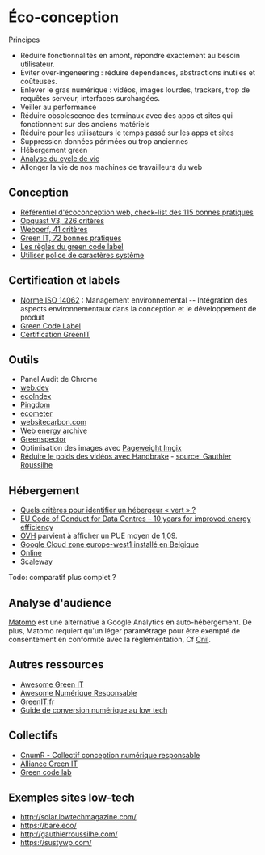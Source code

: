 # Éco-conception

Principes

* Réduire fonctionnalités en amont, répondre exactement au besoin utilisateur.
* Éviter over-ingeneering : réduire dépendances, abstractions inutiles et coûteuses.
* Enlever le gras numérique : vidéos, images lourdes, trackers, trop de requêtes serveur, interfaces surchargées.
* Veiller au performance
* Réduire obsolescence des terminaux avec des apps et sites qui fonctionnent sur des anciens matériels
* Réduire pour les utilisateurs le temps passé sur les apps et sites
* Suppression données périmées ou trop anciennes
* Hébergement green
* [Analyse du cycle de vie](https://fr.wikipedia.org/wiki/Analyse_du_cycle_de_vie)
* Allonger la vie de nos machines de travailleurs du web

## Conception

* [Référentiel d'écoconception web, check-list des 115 bonnes pratiques](https://collectif.greenit.fr/ecoconception-web/115-bonnes-pratiques-eco-conception_web.html)
* [Opquast V3, 226 critères](https://checklists.opquast.com/fr/oqs-v3/)
* [Webperf, 41 critères](https://checklists.opquast.com/webperf/)
* [Green IT, 72 bonnes pratiques](https://checklists.opquast.com/greenit/)
* [Les règles du green code label](https://label.greencodelab.org/green-code-label-detail/)
* [Utiliser police de caractères système](https://css-tricks.com/snippets/css/font-stacks/)

## Certification et labels

* [Norme ISO 14062](https://www.iso.org/fr/standard/33020.html) : Management environnemental -- Intégration des aspects environnementaux dans la conception et le développement de produit
* [Green Code Label](https://www.greencodelab.org/eco-conception-logicielle/un-label-deco-conception-numerique-pour-plus-de-sobriete/)
* [Certification GreenIT](https://www.greenit.fr/formations/)

## Outils

* Panel Audit de Chrome
* [web.dev](https://web.dev/)
* [ecoIndex](http://www.ecoindex.fr)
* [Pingdom](https://tools.pingdom.com/)
* [ecometer](http://www.ecometer.org/)
* [websitecarbon.com](https://www.websitecarbon.com/)
* [Web energy archive](https://wea.greencodelab.org/fr/)
* [Greenspector](https://greenspector.com)
* Optimisation des images avec [Pageweight Imgix](https://pageweight.imgix.com/)
* [Réduire le poids des vidéos avec Handbrake](https://handbrake.fr/) - [source: Gauthier Roussilhe](http://gauthierroussilhe.com/fr/posts/convert-low-tech#video)

## Hébergement

* [Quels critères pour identifier un hébergeur « vert » ?](https://www.greenit.fr/2009/05/18/quels-criteres-pour-identifier-un-hebergeur-vert/)
* [EU Code of Conduct for Data Centres – 10 years for improved energy efficiency](https://ec.europa.eu/jrc/en/news/eu-code-conduct-data-centres-10-years-improved-energy-efficiency)
* [OVH](https://www.ovh.com/fr/apropos/green-it.xml) parvient à afficher un PUE moyen de 1,09.
* [Google Cloud zone europe-west1 installé en Belgique](https://sustainability.google/projects/belgium-solar/)
* [Online](https://pue.online.net/fr)
* [Scaleway](https://www.scaleway.com/pdf/iliad-dc3.pdf)

Todo: comparatif plus complet ?

## Analyse d'audience

[Matomo](https://matomo.org/) est une alternative à Google Analytics en auto-hébergement. De plus, Matomo requiert qu'un léger paramétrage pour être exempté de consentement en conformité avec la règlementation, Cf [Cnil](https://www.cnil.fr/fr/solutions-pour-les-cookies-de-mesure-daudience).

## Autres ressources

* [Awesome Green IT](https://github.com/alvessteve/awesome-green-it)
* [Awesome Numérique Responsable](https://github.com/cyrildotcc/awesome-numerique-responsable)
* [GreenIT.fr](https://www.greenit.fr/)
* [Guide de conversion numérique au low tech](http://gauthierroussilhe.com/fr/posts/convert-low-tech)

## Collectifs

* [CnumR - Collectif conception numérique responsable](https://collectif.greenit.fr/)
* [Alliance Green IT](http://alliancegreenit.org)
* [Green code lab](https://www.greencodelab.org/)

## Exemples sites low-tech

* http://solar.lowtechmagazine.com/
* https://bare.eco/
* http://gauthierroussilhe.com/
* https://sustywp.com/
